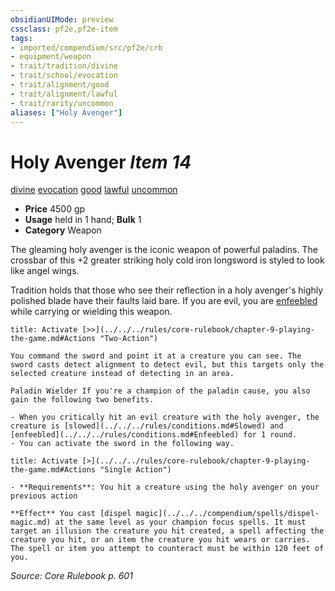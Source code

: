 ```yaml
---
obsidianUIMode: preview
cssclass: pf2e,pf2e-item
tags:
- imported/compendium/src/pf2e/crb
- equipment/weapon
- trait/tradition/divine
- trait/school/evocation
- trait/alignment/good
- trait/alignment/lawful
- trait/rarity/uncommon
aliases: ["Holy Avenger"]
---
```

# Holy Avenger *Item 14*  
[divine](divine.md)  [evocation](evocation.md)  [good](good.md)  [lawful](lawful.md)  [uncommon](uncommon.md)  

- **Price** 4500 gp
- **Usage** held in 1 hand; **Bulk** 1
- **Category** Weapon

The gleaming holy avenger is the iconic weapon of powerful paladins. The crossbar of this +2 greater striking holy cold iron longsword is styled to look like angel wings.

Tradition holds that those who see their reflection in a holy avenger's highly polished blade have their faults laid bare. If you are evil, you are [enfeebled](conditions.md#Enfeebled) while carrying or wielding this weapon.

```ad-embed-ability
title: Activate [>>](../../../rules/core-rulebook/chapter-9-playing-the-game.md#Actions "Two-Action")

You command the sword and point it at a creature you can see. The sword casts detect alignment to detect evil, but this targets only the selected creature instead of detecting in an area.

Paladin Wielder If you're a champion of the paladin cause, you also gain the following two benefits.

- When you critically hit an evil creature with the holy avenger, the creature is [slowed](../../../rules/conditions.md#Slowed) and [enfeebled](../../../rules/conditions.md#Enfeebled) for 1 round.
- You can activate the sword in the following way.
```

```ad-embed-ability
title: Activate [>](../../../rules/core-rulebook/chapter-9-playing-the-game.md#Actions "Single Action")

- **Requirements**: You hit a creature using the holy avenger on your previous action

**Effect** You cast [dispel magic](../../../compendium/spells/dispel-magic.md) at the same level as your champion focus spells. It must target an illusion the creature you hit created, a spell affecting the creature you hit, or an item the creature you hit wears or carries. The spell or item you attempt to counteract must be within 120 feet of you.
```

*Source: Core Rulebook p. 601*
